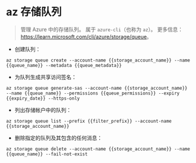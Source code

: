 # az 存储队列

> 管理 Azure 中的存储队列。
> 属于 `azure-cli`（也称为 `az`）。
> 更多信息：<https://learn.microsoft.com/cli/azure/storage/queue>。

- 创建队列：

`az storage queue create --account-name {{storage_account_name}} --name {{queue_name}} --metadata {{queue_metadata}}`

- 为队列生成共享访问签名：

`az storage queue generate-sas --account-name {{storage_account_name}} --name {{queue_name}} --permissions {{queue_permissions}} --expiry {{expiry_date}} --https-only`

- 列出存储帐户中的队列：

`az storage queue list --prefix {{filter_prefix}} --account-name {{storage_account_name}}`

- 删除指定的队列及其包含的任何消息：

`az storage queue delete --account-name {{storage_account_name}} --name {{queue_name}} --fail-not-exist`